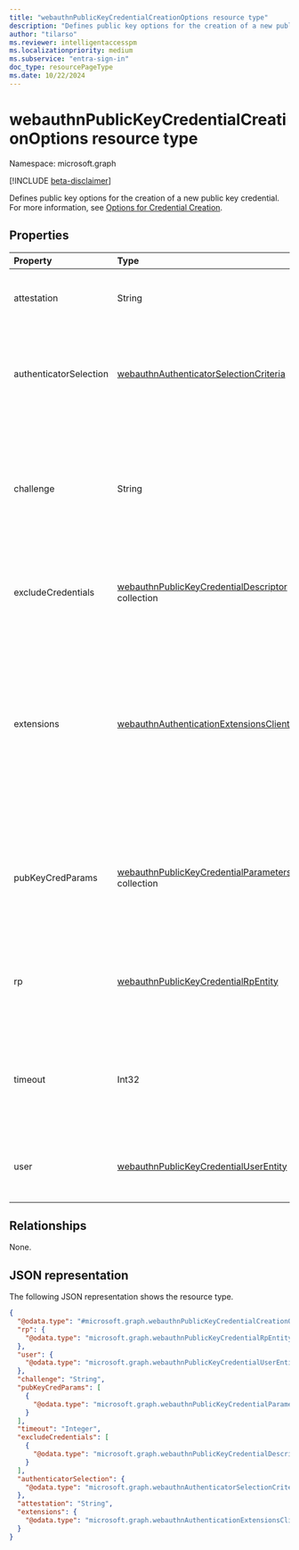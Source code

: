```yaml
---
title: "webauthnPublicKeyCredentialCreationOptions resource type"
description: "Defines public key options for the creation of a new public key credential."
author: "tilarso"
ms.reviewer: intelligentaccesspm
ms.localizationpriority: medium
ms.subservice: "entra-sign-in"
doc_type: resourcePageType
ms.date: 10/22/2024
---
```


# webauthnPublicKeyCredentialCreationOptions resource type

Namespace: microsoft.graph

[!INCLUDE [beta-disclaimer](../../includes/beta-disclaimer.md)]

Defines public key options for the creation of a new public key credential. For more information, see [Options for Credential Creation](https://www.w3.org/TR/WebAuthn-2/#dictdef-publickeycredentialcreationoptions).  

## Properties
|Property|Type|Description|
|:---|:---|:---|
|attestation|String|Attestation preference for the Microsoft Entra ID relying party.|  
|authenticatorSelection|[webauthnAuthenticatorSelectionCriteria](../resources/webauthnauthenticatorselectioncriteria.md)|Properties of WebAuthn authenticators allowed to be used for authentication in Microsoft Entra ID.|  
|challenge|String|A Base64-encoded challenge generated by Microsoft Entra ID and sent back with the registration request to prevent replay attacks.|  
|excludeCredentials|[webauthnPublicKeyCredentialDescriptor](../resources/webauthnpublickeycredentialdescriptor.md) collection|List of credentials blocked for creations in Microsoft Entra ID.|  
|extensions|[webauthnAuthenticationExtensionsClientInputs](../resources/webauthnauthenticationextensionsclientinputs.md)|Additional processing required by Microsoft Entra ID for the client and WebAuthn authenticator. For example, Microsoft Entra ID might require that particular information be returned in the attestation object.|  
|pubKeyCredParams|[webauthnPublicKeyCredentialParameters](../resources/webauthnpublickeycredentialparameters.md) collection|A set of preferred credential properties for the creation of a new public key credential in Microsoft Entra ID.|  
|rp|[webauthnPublicKeyCredentialRpEntity](../resources/webauthnpublickeycredentialrpentity.md)|Information about the relying party (Microsoft Entra ID) responsible for the request.|  
|timeout|Int32|The time in milliseconds that the client is willing to wait for the credential creation operation to complete.|  
|user|[webauthnPublicKeyCredentialUserEntity](../resources/webAuthnpublickeycredentialuserentity.md)|Information about the user account for which the credential is generated.|  


## Relationships
None.

## JSON representation
The following JSON representation shows the resource type.
<!-- {
  "blockType": "resource",
  "@odata.type": "microsoft.graph.webauthnPublicKeyCredentialCreationOptions"
}
-->
``` json
{
  "@odata.type": "#microsoft.graph.webauthnPublicKeyCredentialCreationOptions",
  "rp": {
    "@odata.type": "microsoft.graph.webauthnPublicKeyCredentialRpEntity"
  },
  "user": {
    "@odata.type": "microsoft.graph.webauthnPublicKeyCredentialUserEntity"
  },
  "challenge": "String",
  "pubKeyCredParams": [
    {
      "@odata.type": "microsoft.graph.webauthnPublicKeyCredentialParameters"
    }
  ],
  "timeout": "Integer",
  "excludeCredentials": [
    {
      "@odata.type": "microsoft.graph.webauthnPublicKeyCredentialDescriptor"
    }
  ],
  "authenticatorSelection": {
    "@odata.type": "microsoft.graph.webauthnAuthenticatorSelectionCriteria"
  },
  "attestation": "String",
  "extensions": {
    "@odata.type": "microsoft.graph.webauthnAuthenticationExtensionsClientInputs"
  }
}
```
